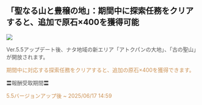 ## 「聖なる山と豊穣の地」：期間中に探索任務をクリアすると、追加で原石×400を獲得可能
<img src="https://sdk.hoyoverse.com/upload/ann/2025/03/12/13353d43efbe0ca5f1730e349398ebb4_1263185172514990084.jpg">
<p style="white-space: pre-wrap;"><span style="color:rgba(85,85,85,1)">Ver.5.5アップデート後、ナタ地域の新エリア「アトクパンの大地」、「古の聖山」が開放されます。</span></p><p style="white-space: pre-wrap; text-align: left;"><span style="color:rgba(204,146,85,1)">期間中に対応する探索任務をクリアすると、追加の原石×400を獲得できます。</span></p><p style="white-space: pre-wrap; text-align: left;"></p><p style="white-space: pre-wrap; text-align: left;"><span style="color:rgba(85,85,85,1)">〓報酬受取期間〓</span></p><p style="white-space: pre-wrap; text-align: left;"><span style="color:rgba(204,146,85,1)">5.5バージョンアップ後 ~ <t class="t_lc" contenteditable="false"><span style="color:rgba(204,146,85,1)">2025/06/17 14:59</span></t></span></p>
